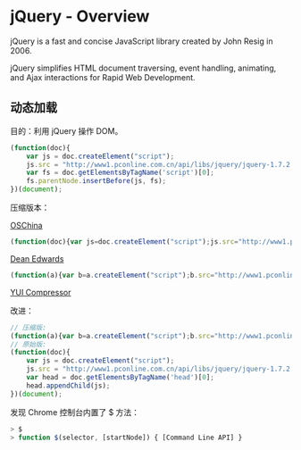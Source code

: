 # jQuery - Overview

jQuery is a fast and concise JavaScript library created by John Resig in 2006.

jQuery simplifies HTML document traversing, event handling, animating, and Ajax interactions for Rapid Web Development.

## 动态加载

目的：利用 jQuery 操作 DOM。

```javascript
(function(doc){
    var js = doc.createElement("script");
    js.src = "http://www1.pconline.com.cn/api/libs/jquery/jquery-1.7.2.min.js";
    var fs = doc.getElementsByTagName('script')[0];
    fs.parentNode.insertBefore(js, fs);
})(document);
```

压缩版本：

[OSChina](http://tool.oschina.net/jscompress)

```javascript
(function(doc){var js=doc.createElement("script");js.src="http://www1.pconline.com.cn/api/libs/jquery/jquery-1.7.2.min.js";var fs=doc.getElementsByTagName("script")[0];fs.parentNode.insertBefore(js,fs)})(document);
```

[Dean Edwards](http://dean.edwards.name/packer/)


```javascript
(function(a){var b=a.createElement("script");b.src="http://www1.pconline.com.cn/api/libs/jquery/jquery-1.7.2.min.js";var c=a.getElementsByTagName('script')[0];c.parentNode.insertBefore(b,c)})(document);
```

[YUI Compressor](http://yui.github.io/yuicompressor/)

改进：

```javascript
// 压缩版:
(function(a){var b=a.createElement("script");b.src="http://www1.pconline.com.cn/api/libs/jquery/jquery-1.7.2.min.js";var c=a.getElementsByTagName('head')[0];c.appendChild(b)})(document);
// 原始版:
(function(doc){
    var js = doc.createElement("script");
    js.src = "http://www1.pconline.com.cn/api/libs/jquery/jquery-1.7.2.min.js";
    var head = doc.getElementsByTagName('head')[0];
    head.appendChild(js);
})(document);
```

发现 Chrome 控制台内置了 $ 方法：

```javascript
> $
> function $(selector, [startNode]) { [Command Line API] }
```